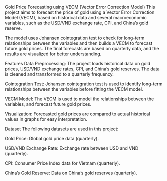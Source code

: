 Gold Price Forecasting using VECM (Vector Error Correction Model)
This project aims to forecast the price of gold using a Vector Error Correction Model (VECM), based on historical data and several macroeconomic variables, such as the USD/VND exchange rate, CPI, and China’s gold reserve.

The model uses Johansen cointegration test to check for long-term relationships between the variables and then builds a VECM to forecast future gold prices. The final forecasts are based on quarterly data, and the results are visualized for better understanding.

Features
Data Preprocessing: The project loads historical data on gold prices, USD/VND exchange rates, CPI, and China’s gold reserves. The data is cleaned and transformed to a quarterly frequency.

Cointegration Test: Johansen cointegration test is used to identify long-term relationships between the variables before fitting the VECM model.

VECM Model: The VECM is used to model the relationships between the variables, and forecast future gold prices.

Visualization: Forecasted gold prices are compared to actual historical values in graphs for easy interpretation.

Dataset
The following datasets are used in this project:

Gold Price: Global gold price data (quarterly).

USD/VND Exchange Rate: Exchange rate between USD and VND (quarterly).

CPI: Consumer Price Index data for Vietnam (quarterly).

China’s Gold Reserve: Data on China’s gold reserves (quarterly).
